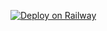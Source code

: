 
[![Deploy on Railway](https://railway.app/button.svg)](https://railway.com/deploy/YJmmDK?referralCode=UQeZRw)
